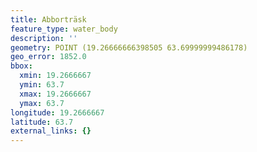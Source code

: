 ```yaml
---
title: Abborträsk
feature_type: water_body
description: ''
geometry: POINT (19.26666666398505 63.69999999486178)
geo_error: 1852.0
bbox:
  xmin: 19.2666667
  ymin: 63.7
  xmax: 19.2666667
  ymax: 63.7
longitude: 19.2666667
latitude: 63.7
external_links: {}
---
```

